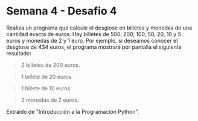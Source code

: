 Semana 4 - Desafio 4
====================

Realiza un programa que calcule el desglose en billetes y monedas de una cantidad exacta de euros. Hay billetes de 500, 200, 100, 50, 20, 10 y 5 euros y monedas de 2 y 1 euro.
Por ejemplo, si deseamos conocer el desglose de 434 euros, el programa mostrará por pantalla el siguiente resultado:

> 2 billetes de 200 euros.

> 1 billete de 20 euros.

> 1 billete de 10 euros.

> 2 monedas de 2 euros.

Extraído de "Introducción a la Programación Python".

